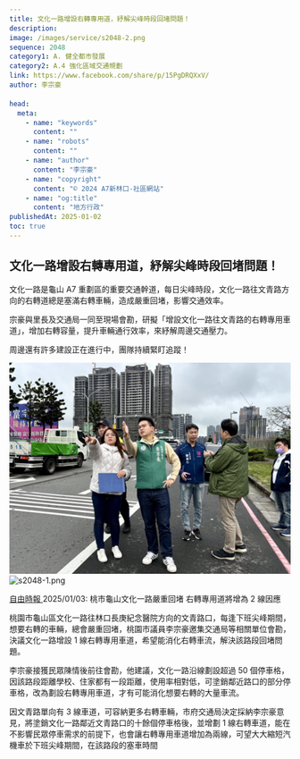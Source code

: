 ```yaml
---
title: 文化一路增設右轉專用道，紓解尖峰時段回堵問題！
description:
image: /images/service/s2048-2.png
sequence: 2048
category1: A. 健全都市發展
category2: A.4 強化區域交通規劃
link: https://www.facebook.com/share/p/15PgDRQXxV/
author: 李宗豪

head:
  meta:
    - name: "keywords"
      content: ""
    - name: "robots"
      content: ""
    - name: "author"
      content: "李宗豪"
    - name: "copyright"
      content: "© 2024 A7新林口-社區網站"
    - name: "og:title"
      content: "地方行政"
publishedAt: 2025-01-02
toc: true
---
```


## 文化一路增設右轉專用道，紓解尖峰時段回堵問題！

文化一路是龜山 A7 重劃區的重要交通幹道，每日尖峰時段，文化一路往文青路方向的右轉道總是塞滿右轉車輛，造成嚴重回堵，影響交通效率。

宗豪與里長及交通局一同至現場會勘，研擬「增設文化一路往文青路的右轉專用車道」，增加右轉容量，提升車輛通行效率，來紓解周邊交通壓力。

周邊還有許多建設正在進行中，團隊持續緊盯追蹤！

![s2048-2.png](/images/service/s2048-2.png)
![s2048-1.png](/images/service/s2048-1.png)

<a href="https://news.ltn.com.tw/news/life/breakingnews/4912885?utm_medium=APP&utm_campaign=SHARE&utm_source=LINE&fbclid=IwY2xjawHl1xRleHRuA2FlbQIxMQABHehrqXc5nJ3HNkvAsCqcdnSPchGySKCzvUyyxmQQAMOHN71nbp6ciAgYAw_aem_a578sHrkixBTdBNGZwNewg">自由時報 </a> 2025/01/03: 桃市龜山文化一路嚴重回堵 右轉專用道將增為 2 線因應

桃園市龜山區文化一路往林口長庚紀念醫院方向的文青路口，每逢下班尖峰期間，想要右轉的車輛，總會嚴重回堵，桃園市議員李宗豪邀集交通局等相關單位會勘，決議文化一路增設 1 線右轉專用車道，希望能消化右轉車流，解決該路段回堵問題。

李宗豪接獲民眾陳情後前往會勘，他建議，文化一路沿線劃設超過 50 個停車格，因該路段距離學校、住家都有一段距離，使用率相對低，可塗銷鄰近路口的部分停車格，改為劃設右轉專用車道，才有可能消化想要右轉的大量車流。

因文青路單向有 3 線車道，可容納更多右轉車輛，市府交通局決定採納李宗豪意見，將塗銷文化一路鄰近文青路口的十餘個停車格後，並增劃 1 線右轉車道，能在不影響民眾停車需求的前提下，也會讓右轉專用車道增加為兩線，可望大大縮短汽機車於下班尖峰期間，在該路段的塞車時間
